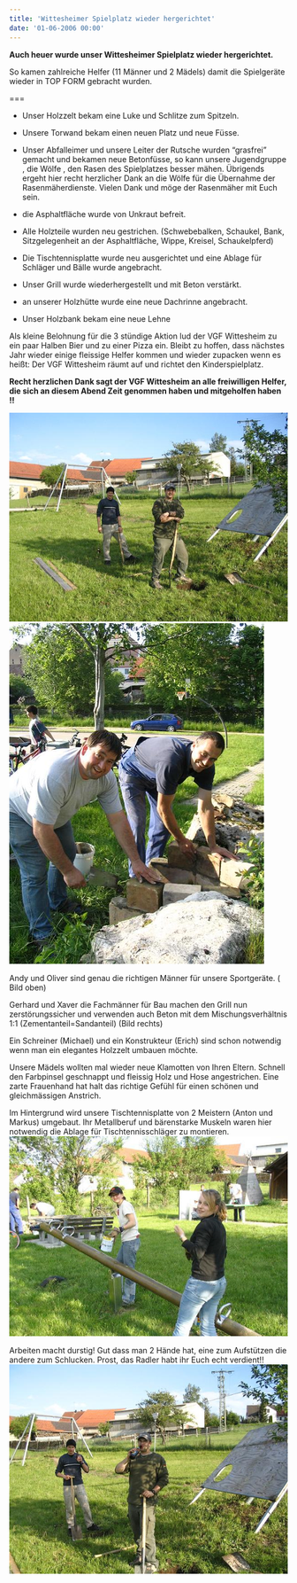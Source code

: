 ```yaml
---
title: 'Wittesheimer Spielplatz wieder hergerichtet'
date: '01-06-2006 00:00'
---
```


**Auch heuer wurde unser Wittesheimer Spielplatz wieder hergerichtet.**

So kamen zahlreiche Helfer (11 Männer und 2 Mädels) damit die Spielgeräte wieder in TOP FORM gebracht wurden.

===

- Unser Holzzelt bekam eine Luke und Schlitze zum Spitzeln.

- Unsere Torwand bekam einen neuen Platz und neue Füsse.

- Unser Abfalleimer und unsere Leiter der Rutsche wurden “grasfrei” gemacht und bekamen neue Betonfüsse, so kann unsere Jugendgruppe , die Wölfe , den Rasen des Spielplatzes besser mähen. Übrigends ergeht hier recht herzlicher Dank an die Wölfe für die Übernahme der Rasenmäherdienste. Vielen Dank und möge der Rasenmäher mit Euch sein.

- die Asphaltfläche wurde von Unkraut befreit.

- Alle Holzteile wurden neu gestrichen. (Schwebebalken, Schaukel, Bank, Sitzgelegenheit an der Asphaltfläche,    Wippe, Kreisel, Schaukelpferd)

- Die Tischtennisplatte wurde neu ausgerichtet und  eine Ablage für Schläger und Bälle wurde angebracht.

- Unser Grill wurde wiederhergestellt und mit Beton verstärkt.

- an unserer Holzhütte wurde eine neue Dachrinne angebracht.

- Unser Holzbank bekam eine neue Lehne

Als kleine Belohnung für die 3 stündige Aktion lud der VGF Wittesheim zu ein paar Halben Bier und zu einer Pizza ein.
Bleibt zu hoffen, dass nächstes Jahr wieder einige fleissige Helfer kommen und wieder zupacken wenn es heißt: Der VGF Wittesheim räumt auf und richtet den Kinderspielplatz.

**Recht herzlichen Dank sagt der VGF Wittesheim an alle freiwilligen Helfer, die sich an diesem Abend Zeit genommen haben und  mitgeholfen haben !!**

![](KIPLATZ2.jpg) ![](KIPLATZ4.jpg)
	
Andy und Oliver sind genau die richtigen Männer für unsere Sportgeräte. ( Bild oben)

Gerhard und Xaver die Fachmänner für Bau machen den Grill nun zerstörungssicher und verwenden auch Beton mit dem Mischungsverhältnis 1:1 (Zementanteil=Sandanteil) (Bild rechts)

Ein Schreiner (Michael) und ein Konstrukteur (Erich) sind schon notwendig wenn man ein elegantes Holzzelt umbauen möchte. 

	
Unsere Mädels wollten mal wieder neue Klamotten von Ihren Eltern. Schnell den Farbpinsel geschnappt und fleissig Holz und Hose angestrichen. Eine zarte Frauenhand hat halt das richtige Gefühl für einen schönen und gleichmässigen Anstrich.

Im Hintergrund wird unsere Tischtennisplatte von 2 Meistern (Anton und Markus) umgebaut. Ihr Metallberuf und bärenstarke Muskeln waren hier notwendig die Ablage für Tischtennisschläger zu montieren. 
![](a_KIPLATZ5.jpg)

Arbeiten macht durstig! Gut dass man 2 Hände hat, eine zum Aufstützen die andere zum Schlucken.
Prost, das Radler habt ihr Euch echt verdient!!
![](KIPLATZ1.jpg)